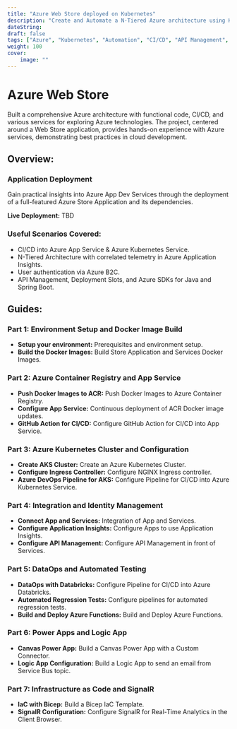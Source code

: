 ```yaml
---
title: "Azure Web Store deployed on Kubernetes"
description: "Create and Automate a N-Tiered Azure architecture using Kubernetes and CI/CD methodologies"
dateString: 
draft: false
tags: ["Azure", "Kubernetes", "Automation", "CI/CD", "API Management", "Docker"]
weight: 100
cover:
    image: ""
---
```


# Azure Web Store

Built a comprehensive Azure architecture with functional code, CI/CD, and various services for exploring Azure technologies. The project, centered around a Web Store application, provides hands-on experience with Azure services, demonstrating best practices in cloud development.

## Overview:

### Application Deployment

Gain practical insights into Azure App Dev Services through the deployment of a full-featured Azure Store Application and its dependencies.

**Live Deployment:** TBD

### Useful Scenarios Covered:

- CI/CD into Azure App Service & Azure Kubernetes Service.
- N-Tiered Architecture with correlated telemetry in Azure Application Insights.
- User authentication via Azure B2C.
- API Management, Deployment Slots, and Azure SDKs for Java and Spring Boot.

## Guides:

### Part 1: Environment Setup and Docker Image Build

- **Setup your environment:** Prerequisites and environment setup.
- **Build the Docker Images:** Build Store Application and Services Docker Images.

### Part 2: Azure Container Registry and App Service

- **Push Docker Images to ACR:** Push Docker Images to Azure Container Registry.
- **Configure App Service:** Continuous deployment of ACR Docker image updates.
- **GitHub Action for CI/CD:** Configure GitHub Action for CI/CD into App Service.

### Part 3: Azure Kubernetes Cluster and Configuration

- **Create AKS Cluster:** Create an Azure Kubernetes Cluster.
- **Configure Ingress Controller:** Configure NGINX Ingress controller.
- **Azure DevOps Pipeline for AKS:** Configure Pipeline for CI/CD into Azure Kubernetes Service.

### Part 4: Integration and Identity Management

- **Connect App and Services:** Integration of  App and Services.
- **Configure Application Insights:** Configure Apps to use Application Insights.
- **Configure API Management:** Configure API Management in front of Services.

### Part 5: DataOps and Automated Testing

- **DataOps with Databricks:** Configure Pipeline for CI/CD into Azure Databricks.
- **Automated Regression Tests:** Configure pipelines for automated regression tests.
- **Build and Deploy Azure Functions:** Build and Deploy Azure Functions.

### Part 6: Power Apps and Logic App

- **Canvas Power App:** Build a Canvas Power App with a Custom Connector.
- **Logic App Configuration:** Build a Logic App to send an email from Service Bus topic.

### Part 7: Infrastructure as Code and SignalR

- **IaC with Bicep:** Build a Bicep IaC Template.
- **SignalR Configuration:** Configure SignalR for Real-Time Analytics in the Client Browser.

